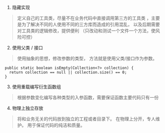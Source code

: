 1. 隐藏实现
>  定义自己的工具类，尽量不在业务代码中直接调用第三方的工具类  ，主要是为了解决不同的人使用不同的三方库而造成的引用混乱， 以及后期需要对工具类的逻辑修改，提供便利 （只改动和测试一个文件一个方法，使风险可控）
2. 使用父类 / 接口
> 使用抽象的思想，修改参数的类型， 方法就是使用父类/接口作为参数。 

```
public static boolean isEmpty(Collection<?> collection) {
  return collection == null || collection.size() == 0;
}
```

3. 使用重载编写衍生函数组
> 根据参数变化编写各种类型的入参函数，需要保证函数主要代码只有一份
4. 物理上独立存放
> 将和业务无关的代码放到独立的工程或者目录下。 在物理上分开，专人维护。 用于保证代码的纯洁和质量。